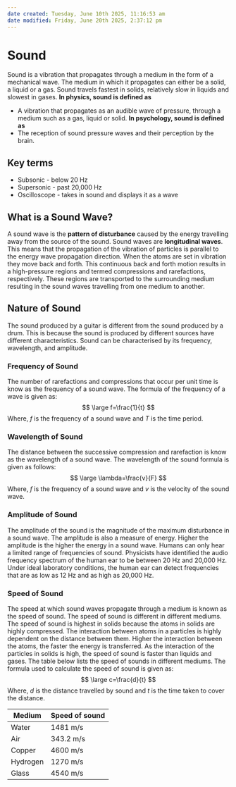 ```yaml
---
date created: Tuesday, June 10th 2025, 11:16:53 am
date modified: Friday, June 20th 2025, 2:37:12 pm
---
```


# Sound
Sound is a vibration that propagates through a medium in the form of a mechanical wave. The medium in which it propagates can either be a solid, a liquid or a gas. Sound travels fastest in solids, relatively slow in liquids and slowest in gases.
**In physics, sound is defined as**
- A vibration that propagates as an audible wave of pressure, through a medium such as a gas, liquid or solid.
**In psychology, sound is defined as**
- The reception of sound pressure waves and their perception by the brain.
## Key terms
- Subsonic - below 20 Hz
- Supersonic - past 20,000 Hz
- Oscilloscope - takes in sound and displays it as a wave
## What is a Sound Wave?
A sound wave is the **pattern of disturbance** caused by the energy travelling away from the source of the sound. Sound waves are **longitudinal waves**. This means that the propagation of the vibration of particles is parallel to the energy wave propagation direction. When the atoms are set in vibration they move back and forth. This continuous back and forth motion results in a high-pressure regions and termed compressions and rarefactions, respectively. These regions are transported to the surrounding medium resulting in the sound waves travelling from one medium to another.
## Nature of Sound
The sound produced by a guitar is different from the sound produced by a drum. This is because the sound is produced by different sources have different characteristics. Sound can be characterised by its frequency, wavelength, and amplitude.
### Frequency of Sound
The number of rarefactions and compressions that occur per unit time is know as the frequency of a sound wave. The formula of the frequency of a wave is given as:
$$
\large
f=\frac{1}{t}
$$
Where, $f$ is the frequency of a sound wave and $T$ is the time period.
### Wavelength of Sound
The distance between the successive compression and rarefaction is know as the wavelength of a sound wave. The wavelength of the sound formula is given as follows:
$$
\large
\lambda=\frac{v}{F}
$$
Where, $f$ is the frequency of a sound wave and $v$ is the velocity of the sound wave.
### Amplitude of Sound
The amplitude of the sound is the magnitude of the maximum disturbance in a sound wave. The amplitude is also a measure of energy. Higher the amplitude is the higher the energy in a sound wave. Humans can only hear a limited range of frequencies of sound. Physicists have identified the audio frequency spectrum of the human ear to be between 20 Hz and 20,000 Hz. Under ideal laboratory conditions, the human ear can detect frequencies that are as low as 12 Hz and as high as 20,000 Hz.
### Speed of Sound
The speed at which sound waves propagate through a medium is known as the speed of sound. The speed of sound is different in different mediums. The speed of sound is highest in solids because the atoms in solids are highly compressed. The interaction between atoms in a particles is highly dependent on the distance between them. Higher the interaction between the atoms, the faster the energy is transferred. As the interaction of the particles in solids is high, the speed of sound is faster than liquids and gases. The table below lists the speed of sounds in different mediums. The formula used to calculate the speed of sound is given as:
$$
\large
c=\frac{d}{t}
$$
Where, $d$ is the distance travelled by sound and $t$ is the time taken to cover the distance.

| Medium   | Speed of sound |
| -------- | -------------- |
| Water    | 1481 m/s       |
| Air      | 343.2 m/s      |
| Copper   | 4600 m/s       |
| Hydrogen | 1270 m/s       |
| Glass    | 4540 m/s       |

